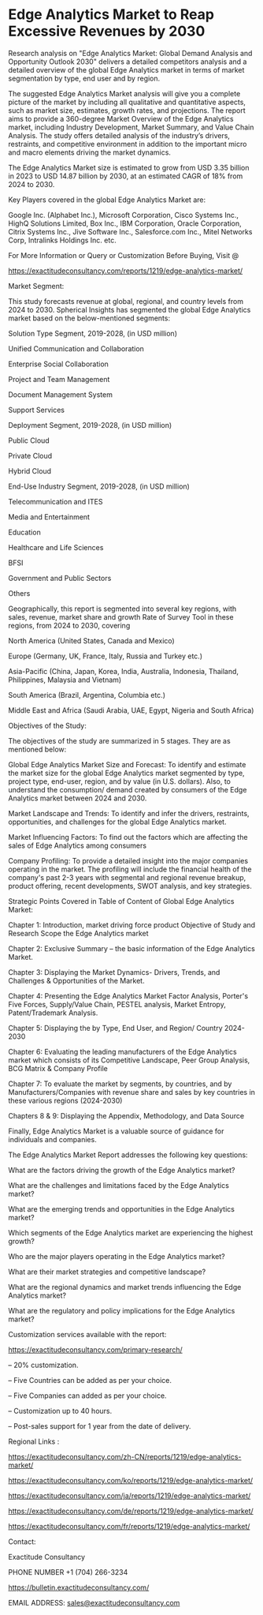 # Edge Analytics Market to Reap Excessive Revenues by 2030

Research analysis on "Edge Analytics Market: Global Demand Analysis and Opportunity Outlook 2030" delivers a detailed competitors analysis and a detailed overview of the global Edge Analytics market in terms of market segmentation by type, end user and by region.

The suggested Edge Analytics Market analysis will give you a complete picture of the market by including all qualitative and quantitative aspects, such as market size, estimates, growth rates, and projections. The report aims to provide a 360-degree Market Overview of the Edge Analytics market, including Industry Development, Market Summary, and Value Chain Analysis. The study offers detailed analysis of the industry’s drivers, restraints, and competitive environment in addition to the important micro and macro elements driving the market dynamics.

The Edge Analytics Market size is estimated to grow from USD 3.35 billion in 2023 to USD 14.87 billion by 2030, at an estimated CAGR of 18% from 2024 to 2030.

Key Players covered in the global Edge Analytics Market are:

Google Inc. (Alphabet Inc.), Microsoft Corporation, Cisco Systems Inc., HighQ Solutions Limited, Box Inc., IBM Corporation, Oracle Corporation, Citrix Systems Inc., Jive Software Inc., Salesforce.com Inc., Mitel Networks Corp, Intralinks Holdings Inc. etc.

For More Information or Query or Customization Before Buying, Visit @

https://exactitudeconsultancy.com/reports/1219/edge-analytics-market/

Market Segment:

This study forecasts revenue at global, regional, and country levels from 2024 to 2030. Spherical Insights has segmented the global Edge Analytics market based on the below-mentioned segments:

Solution Type Segment, 2019-2028, (in USD million)

Unified Communication and Collaboration

Enterprise Social Collaboration

Project and Team Management

Document Management System

Support Services

Deployment Segment, 2019-2028, (in USD million)

Public Cloud

Private Cloud

Hybrid Cloud

End-Use Industry Segment, 2019-2028, (in USD million)

Telecommunication and ITES

Media and Entertainment

Education

Healthcare and Life Sciences

BFSI

Government and Public Sectors

Others

Geographically, this report is segmented into several key regions, with sales, revenue, market share and growth Rate of Survey Tool in these regions, from 2024 to 2030, covering

North America (United States, Canada and Mexico)

Europe (Germany, UK, France, Italy, Russia and Turkey etc.)

Asia-Pacific (China, Japan, Korea, India, Australia, Indonesia, Thailand, Philippines, Malaysia and Vietnam)

South America (Brazil, Argentina, Columbia etc.)

Middle East and Africa (Saudi Arabia, UAE, Egypt, Nigeria and South Africa)

Objectives of the Study:

The objectives of the study are summarized in 5 stages. They are as mentioned below:

Global Edge Analytics Market Size and Forecast: To identify and estimate the market size for the global Edge Analytics market segmented by type, project type, end-user, region, and by value (in U.S. dollars). Also, to understand the consumption/ demand created by consumers of the Edge Analytics market between 2024 and 2030.

Market Landscape and Trends: To identify and infer the drivers, restraints, opportunities, and challenges for the global Edge Analytics market.

Market Influencing Factors: To find out the factors which are affecting the sales of Edge Analytics among consumers

Company Profiling: To provide a detailed insight into the major companies operating in the market. The profiling will include the financial health of the company's past 2-3 years with segmental and regional revenue breakup, product offering, recent developments, SWOT analysis, and key strategies.

Strategic Points Covered in Table of Content of Global Edge Analytics Market:

Chapter 1: Introduction, market driving force product Objective of Study and Research Scope the Edge Analytics market

Chapter 2: Exclusive Summary – the basic information of the Edge Analytics Market.

Chapter 3: Displaying the Market Dynamics- Drivers, Trends, and Challenges & Opportunities of the Market.

Chapter 4: Presenting the Edge Analytics Market Factor Analysis, Porter's Five Forces, Supply/Value Chain, PESTEL analysis, Market Entropy, Patent/Trademark Analysis.

Chapter 5: Displaying the by Type, End User, and Region/ Country 2024-2030

Chapter 6: Evaluating the leading manufacturers of the Edge Analytics market which consists of its Competitive Landscape, Peer Group Analysis, BCG Matrix & Company Profile

Chapter 7: To evaluate the market by segments, by countries, and by Manufacturers/Companies with revenue share and sales by key countries in these various regions (2024-2030)

Chapters 8 & 9: Displaying the Appendix, Methodology, and Data Source

Finally, Edge Analytics Market is a valuable source of guidance for individuals and companies.

The Edge Analytics Market Report addresses the following key questions:

What are the factors driving the growth of the Edge Analytics market?

What are the challenges and limitations faced by the Edge Analytics market?

What are the emerging trends and opportunities in the Edge Analytics market?

Which segments of the Edge Analytics market are experiencing the highest growth?

Who are the major players operating in the Edge Analytics market?

What are their market strategies and competitive landscape?

What are the regional dynamics and market trends influencing the Edge Analytics market?

What are the regulatory and policy implications for the Edge Analytics market?

Customization services available with the report:

https://exactitudeconsultancy.com/primary-research/

– 20% customization.

– Five Countries can be added as per your choice.

– Five Companies can added as per your choice.

– Customization up to 40 hours.

– Post-sales support for 1 year from the date of delivery.

Regional Links :

https://exactitudeconsultancy.com/zh-CN/reports/1219/edge-analytics-market/

https://exactitudeconsultancy.com/ko/reports/1219/edge-analytics-market/

https://exactitudeconsultancy.com/ja/reports/1219/edge-analytics-market/

https://exactitudeconsultancy.com/de/reports/1219/edge-analytics-market/

https://exactitudeconsultancy.com/fr/reports/1219/edge-analytics-market/

Contact:

Exactitude Consultancy

PHONE NUMBER +1 (704) 266-3234

https://bulletin.exactitudeconsultancy.com/

EMAIL ADDRESS: sales@exactitudeconsultancy.com
